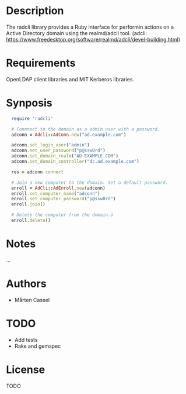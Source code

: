 # Description
The radcli library provides a Ruby interface for performin actions on a Active Directory domain using the realmd/adcli tool.
(adcli: https://www.freedesktop.org/software/realmd/adcli/devel-building.html)

# Requirements
OpenLDAP client libraries and MIT Kerberos libraries.

# Synposis
```ruby
  require 'radcli'

  # Connnect to the domain as a admin user with a password.
  adconn = Adcli::AdConn.new("ad.example.com")

  adconn.set_login_user("admin")
  adconn.set_user_password("p@ssw0rd")
  adconn.set_domain_realm("AD.EXAMPLE.COM")
  adconn.set_domain_controller("dc.ad.example.com")

  res = adconn.connect

  # Join a new computer to the domain. Set a default password.
  enroll = AdCli::AdEnroll.new(adconn)
  enroll.set_computer_name("adconn")
  enroll.set_computer_password("p@ssw0rd")
  enroll.join()

  # Delete the computer from the domain.ö
  enroll.delete()
```

# Notes
...

# Authors
* Mårten Cassel

# TODO
* Add tests
* Rake and gemspec

# License
TODO
  
